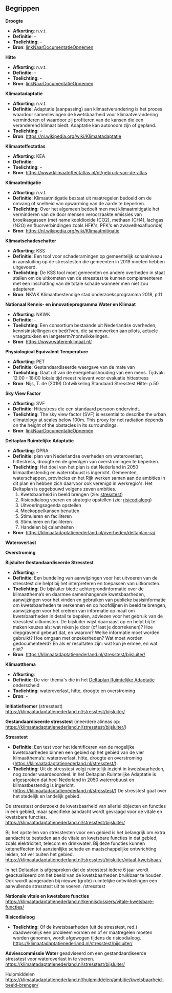 ## Begrippen

<!-- begrip -->
**Droogte**
 * **Afkorting**: n.v.t.
 * **Definitie**: -
 * **Toelichting**: -
 * **Bron**: [linkNaarDocumentatieOpnemen](url)

<!-- begrip -->
**Hitte**
 * **Afkorting**: n.v.t.
 * **Definitie**: -
 * **Toelichting**: -
 * **Bron**: [linkNaarDocumentatieOpnemen](url)

<!-- begrip -->
**Klimaatadaptatie**
 * **Afkorting**: n.v.t.
 * **Definitie**: Adaptatie (aanpassing) aan klimaatverandering is het proces waardoor samenlevingen de kwetsbaarheid voor klimaatverandering verminderen of waardoor zij profiteren van de kansen die een veranderend klimaat biedt. Adaptatie kan autonoom zijn of gepland.
 * **Toelichting**: -
 * **Bron**: https://nl.wikipedia.org/wiki/Klimaatadaptatie

<!-- begrip -->
**Klimaateffectatlas**
 * **Afkorting**: KEA       
 * **Definitie**:      
 * **Toelichting**: -         
 * **Bron**: https://www.klimaateffectatlas.nl/nl/gebruik-van-de-atlas

<!-- begrip -->
**Klimaatmitigatie**
 * **Afkorting**: n.v.t.
 * **Definitie**: Klimaatmitigatie bestaat uit maatregelen bedoeld om de omvang of snelheid van opwarming van de aarde te beperken.
 * **Toelichting**: Over het algemeen bedoelt men met klimaatmitigatie het verminderen van de door mensen veroorzaakte emissies van broeikasgassen (met name kooldioxide (CO2), methaan (CH4), lachgas (N2O) en fluorverbindingen zoals HFK's, PFK's en zwavelhexafluoride)
 * **Bron**: https://nl.wikipedia.org/wiki/Klimaatmitigatie

<!-- begrip -->
**Klimaatschadeschatter**
 * **Afkorting**: KSS 
 * **Definitie**: Een tool voor schaderamingen op gemeentelijk schaalniveau in aansluiting op de stresstesten die gemeenten in 2019 moeten hebben uitgevoerd.
 * **Toelichting**: De KSS tool moet gemeenten en andere overheden in staat stellen om de uitkomsten van de stresstest te kunnen complementeren met een inschatting van de totale schade wanneer men niet zou adapteren. 
 * **Bron**: NKWK Klimaatbestendige stad onderzoeksprogramma 2018, p.11

<!-- begrip -->
**Nationaal Kennis- en innovatieprogramma Water en Klimaat**
 * **Afkorting**: NKWK 
 * **Definitie**: -       
 * **Toelichting**: Een consortium bestaande uit Nederlandse overheden, kennisinstellingen en bedr?ven, die samenwerken aan pilots, actuele vraagstukken en langeterm?nontwikkelingen. 
 * **Bron**: https://www.waterenklimaat.nl/ 

<!-- begrip -->
**Physiological Equivalent Temperature**
 * **Afkorting**: PET  
 * **Definitie**: Gestandaardiseerde weergave van de mate van
 * **Toelichting**: Gaat uit van de energiehuishouding van een mens. Tijdvak: 12:00 - 18:00 lokale tijd meest relevant voor evaluatie hittestress
 * **Bron**: Nijs, T. de (2019) Ontwikkeling Standaard Stresstest Hitte: p.50 

<!-- begrip -->
**Sky View Factor**
 * **Afkorting**: SVF 
 * **Definitie**: Hittestress die een standaard persoon ondervindt. 
 * **Toelichting**: The sky view factor (SVF) is essential to describe the urban climatology at scales below 100m. This proxy for net radiation depends on the height of the obstacles in its surroundings.
 * **Bron**: [linkNaarDocumentatieOpnemen](url)











<!-- NIEUWE BEGRIPPEN: NOG SORTEREN/VORMGEVEN -->

<!-- begrip -->
**Deltaplan Ruimtelijke Adaptatie**
 * **Afkorting**: DPRA
 * **Definitie**: plan van Nederlandse overheden om wateroverlast, hittestress, droogte en de gevolgen van overstromingen te beperken.
 * **Toelichting**: Het doel van het plan is dat Nederland in 2050 klimaatbestendig en waterrobuust is ingericht. Gemeenten, waterschappen, provincies en het Rijk werken samen aan de ambities in dit plan en hebben zich daarvoor ook verenigd in werkregio's. Het Deltaplan is opgebouwd volgens zeven ambities.
    1. Kwetsbaarheid in beeld brengen (zie: [stresstest](link))
    1. Risicodialoog voeren en strategie opstellen (zie: [risicodialoog](link))
    1. Uitvoeringsagenda opstellen
    1. Meekoppelkansen benutten
    1. Stimuleren en faciliteren
    1. Stimuleren en faciliteren
    1. Handelen bij calamiteiten
 * **Bron**: https://klimaatadaptatienederland.nl/overheden/deltaplan-ra/

**Wateroverlast**

**Overstroming**

**Bijsluiter Gestandaardiseerde Stresstest**
 * **Afkorting**: -
 * **Definitie**: Een bundeling van aanwijzingen voor het uitvoeren van de stresstest die helpt bij het interpreteren en toepassen van uitkomsten.
 * **Toelichting**: De bijsluiter biedt: achtergrondinformatie over de klimaatthema’s en daarmee samenhangende kwetsbaarheden, aanwijzingen voor het vinden en gebruiken van publieke basisinformatie om kwetsbaarheden te verkennen en op hoofdlijnen in beeld te brengen, aanwijzingen voor het creëren van informatie op maat om kwetsbaarheden in detail te bepalen, adviezen voor het gebruik van de stresstest uitkomsten. De bijsluiter wijst daarnaast op en helpt bij te maken keuzes als: wat reken je door (of laat je doorrekenen)? Hoe diepgravend gebeurt dat, en waarom? Welke informatie moet worden gebruikt? Hoe omgaan met onzekerheden? Wat moet worden gedocumenteerd? En als er resultaten zijn: wat kun je ermee, en wat niet?
 * **Bron**: https://klimaatadaptatienederland.nl/stresstest/bijsluiter/

**Klimaatthema**
 * **Afkorting**: 
 * **Definitie**: De vier thema's die in het [Deltaplan Ruimtelijke Adaptatie](url) onderscheid 
 * **Toelichting**: wateroverlast, hitte, droogte en overstroming
 * **Bron**: -

**Initiatiefnemer** (stresstest) https://klimaatadaptatienederland.nl/stresstest/bijsluiter/

**Gestandaardiseerde stresstest** (meerdere alineas op: https://klimaatadaptatienederland.nl/stresstest/bijsluiter/)

**Stresstest**
 * **Definitie**: Een test voor het identificeren van de mogelijke kwetsbaarheden binnen een gebied op het gebied van de vier klimaatthema’s: wateroverlast, hitte, droogte en overstroming (https://klimaatadaptatienederland.nl/stresstest/).
 * **Toelichting**: Uit de stresstest volgt ruimtelijk inzicht in kwetsbaarheden, nog zonder waardeoordeel.
In het Deltaplan Ruimtelijke Adaptatie is afgesproken dat heel Nederland in 2050 waterrobuust en klimaatbestendig is ingericht.(https://klimaatadaptatienederland.nl/stresstest/)
De stresstest gaat over het stedelijk en landelijk gebied. 

De stresstest onderzoekt de kwetsbaarheid van allerlei objecten en functies in een gebied, maar specifieke aandacht wordt gevraagd voor de vitale en kwetsbare functies. 
https://klimaatadaptatienederland.nl/stresstest/bijsluiter/

Bij het opstellen van stresstesten voor een gebied is het belangrijk om extra aandacht te besteden aan de vitale en kwetsbare functies in dat gebied, zoals elektriciteit, telecom en drinkwater. Bij deze functies kunnen keteneffecten tot aanzienlijke schade en maatschappelijke ontwrichting leiden, tot ver buiten het gebied. https://klimaatadaptatienederland.nl/stresstest/bijsluiter/vitaal-kwetsbaar/

In het Deltaplan is afgesproken dat de stresstest iedere 6 jaar wordt geactualiseerd om het beeld van de kwetsbaarheden bruikbaar te houden. Ook wordt aangeraden bij nieuwe (grote) ruimtelijke ontwikkelingen een aanvullende stresstest uit te voeren. /stresstest

**Nationale vitale en kwetsbare functies**
https://klimaatadaptatienederland.nl/kennisdossiers/vitale-kwetsbare-functies/


**Risicodialoog**
 * **Toelichting**: Of de kwetsbaarheden (uit de stresstest, red.) daadwerkelijk een probleem vormen en of er maatregelen moeten worden genomen, wordt afgewogen tijdens de risicodialoog.
https://klimaatadaptatienederland.nl/stresstest/bijsluiter/ 

**Adviescommissie Water**
geadviseerd om een gestandaardiseerde stresstest voor wateroverlast in te voeren.
https://klimaatadaptatienederland.nl/stresstest/bijsluiter/


Hulpmiddelen
https://klimaatadaptatienederland.nl/hulpmiddelen/ambitie/kwetsbaarheid-beeld-brengen/
